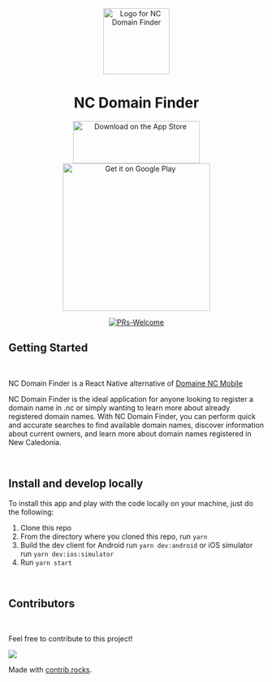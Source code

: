 <p align="center">
  <img src="https://user-images.githubusercontent.com/1146675/222023108-4398b06c-ccb3-4904-93c1-7e0982a30ae1.png" width="130" alt="Logo for NC Domain Finder" />
</p>

<h1 align="center">NC Domain Finder</h1>

<div align="center">
<div>
  <div>
    <a href="https://apps.apple.com/us/app/nc-domain-finder/id6445902027" ><img src="https://tools.applemediaservices.com/api/badges/download-on-the-app-store/black/en-us?size=250x83&amp;releaseDate=1549843200" alt="Download on the App Store" style="width: 250px; height: 83px;"></a>
  </div>
  <div>
    <a href='https://play.google.com/store/apps/details?id=nc.domainFinder.app'><img alt='Get it on Google Play' style="width: 290px;" src='https://play.google.com/intl/en_us/badges/static/images/badges/en_badge_web_generic.png'/></a>
  </div>
  </div>
</div>

<div align="center">

[![PRs-Welcome][contribute-image]][contribute-url] 

</div>

## Getting Started
<br>

NC Domain Finder is a React Native alternative of [Domaine NC Mobile](https://github.com/lschaeffer313/domaine-nc-mobile)

NC Domain Finder is the ideal application for anyone looking to register a domain name in .nc or simply wanting to learn more about already registered domain names. With NC Domain Finder, you can perform quick and accurate searches to find available domain names, discover information about current owners, and learn more about domain names registered in New Caledonia.

<br>

## Install and develop locally

To install this app and play with the code locally on your
machine, just do the following:

1. Clone this repo
1. From the directory where you cloned this repo, run `yarn`
1. Build the dev client for Android run `yarn dev:android` or iOS simulator run `yarn dev:ios:simulator`
1. Run `yarn start`

<br>


## Contributors
<br>

Feel free to contribute to this project!

<a href="https://github.com/bpouzet/nc-domain-finder/graphs/contributors">
  <img src="https://contrib.rocks/image?repo=bpouzet/nc-domain-finder" />
</a>

Made with [contrib.rocks](https://contrib.rocks).


[contribute-url]: https://github.com/bpouzet/nc-domain-finder/issues
[contribute-image]: https://img.shields.io/badge/PRs-welcome-blue.svg
